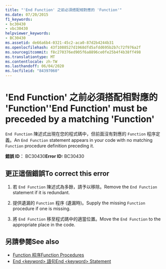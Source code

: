 ```yaml
---
title: "'End Function' 之前必須搭配相對應的 'Function'"
ms.date: 07/20/2015
f1_keywords:
- bc30430
- vbc30430
helpviewer_keywords:
- BC30430
ms.assetid: de66a6b4-0321-45c2-aca0-87d2b4244b31
ms.openlocfilehash: 43f1088527d1968dfd5afdd695b2b7c72f976a2f
ms.sourcegitcommit: f8c270376ed905f6a8896ce0fe25b4f4b38ff498
ms.translationtype: MT
ms.contentlocale: zh-TW
ms.lasthandoff: 06/04/2020
ms.locfileid: "84397060"
---
```

# <a name="end-function-must-be-preceded-by-a-matching-function"></a><span data-ttu-id="ff989-102">'End Function' 之前必須搭配相對應的 'Function'</span><span class="sxs-lookup"><span data-stu-id="ff989-102">'End Function' must be preceded by a matching 'Function'</span></span>
<span data-ttu-id="ff989-103">`End Function` 陳述式出現在您的程式碼中，但前面沒有對應的 `Function` 程序定義。</span><span class="sxs-lookup"><span data-stu-id="ff989-103">An `End Function` statement appears in your code with no matching `Function` procedure definition preceding it.</span></span>  
  
 <span data-ttu-id="ff989-104">**錯誤 ID︰** BC30430</span><span class="sxs-lookup"><span data-stu-id="ff989-104">**Error ID:** BC30430</span></span>  
  
## <a name="to-correct-this-error"></a><span data-ttu-id="ff989-105">更正這個錯誤</span><span class="sxs-lookup"><span data-stu-id="ff989-105">To correct this error</span></span>  
  
1. <span data-ttu-id="ff989-106">若 `End Function` 陳述式為多餘，請予以移除。</span><span class="sxs-lookup"><span data-stu-id="ff989-106">Remove the `End Function` statement if it is redundant.</span></span>  
  
2. <span data-ttu-id="ff989-107">提供遺漏的 `Function` 程序 (遺漏時)。</span><span class="sxs-lookup"><span data-stu-id="ff989-107">Supply the missing `Function` procedure if one is missing.</span></span>  
  
3. <span data-ttu-id="ff989-108">將 `End Function` 移至程式碼中的適當位置。</span><span class="sxs-lookup"><span data-stu-id="ff989-108">Move the `End Function` to the appropriate place in the code.</span></span>  
  
## <a name="see-also"></a><span data-ttu-id="ff989-109">另請參閱</span><span class="sxs-lookup"><span data-stu-id="ff989-109">See also</span></span>

- [<span data-ttu-id="ff989-110">Function 程序</span><span class="sxs-lookup"><span data-stu-id="ff989-110">Function Procedures</span></span>](../programming-guide/language-features/procedures/function-procedures.md)
- [<span data-ttu-id="ff989-111">End \<keyword> 語句</span><span class="sxs-lookup"><span data-stu-id="ff989-111">End \<keyword> Statement</span></span>](../language-reference/statements/end-keyword-statement.md)
